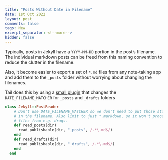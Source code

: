 ```yaml
---
title: "Posts Without Date in Filename"
date: 1st Oct 2022
layout: post
comments: false
tags: New
excerpt_separator: <!--more-->
hidden: false
---
```


Typically, posts in Jekyll have a `YYYY-MM-DD` portion in the post’s filename. The individual markdown posts can be freed from this naming convention to reduce the clutter in the filename. 

<!--more-->

Also, it become easier to export a set of `*.md` files from any note-taking app and add them to the `_posts` folder without worrying about changing the filenames. 

Tail does this by using a [small plugin](https://stackoverflow.com/a/68287682/9523246) that changes the `DATE_FILENAME_MATCHER` for `_posts` and `_drafts` folders

```ruby
class Jekyll::PostReader
    # Don't use DATE_FILENAME_MATCHER so we don't need to put those stupid dates
    # in the filename. Also limit to just *.markdown, so it won't process binary
    # files from e.g. drags.
    def read_posts(dir)
      read_publishable(dir, "_posts", /.*\.md$/)
    end
    def read_drafts(dir)
      read_publishable(dir, "_drafts", /.*\.md$/)
    end
  end
```